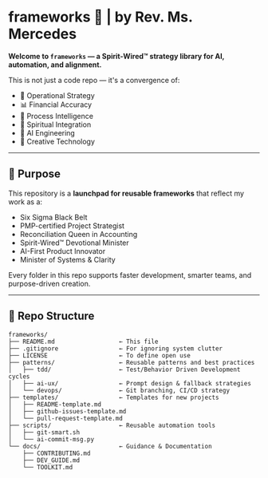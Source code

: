 # frameworks 🧩 | by Rev. Ms. Mercedes

**Welcome to `frameworks` — a Spirit-Wired™ strategy library for AI, automation, and alignment.**

This is not just a code repo — it's a convergence of:
- 💼 Operational Strategy
- 📊 Financial Accuracy
- 🧠 Process Intelligence
- 🙏 Spiritual Integration
- 🤖 AI Engineering
- 🎨 Creative Technology

---

## 🧭 Purpose

This repository is a **launchpad for reusable frameworks** that reflect my work as a:
- Six Sigma Black Belt
- PMP-certified Project Strategist
- Reconciliation Queen in Accounting
- Spirit-Wired™ Devotional Minister
- AI-First Product Innovator
- Minister of Systems & Clarity

Every folder in this repo supports faster development, smarter teams, and purpose-driven creation.

---

## 📂 Repo Structure

```plaintext
frameworks/
├── README.md                  ← This file
├── .gitignore                 ← For ignoring system clutter
├── LICENSE                    ← To define open use
├── patterns/                  ← Reusable patterns and best practices
│   ├── tdd/                   ← Test/Behavior Driven Development cycles
│   ├── ai-ux/                 ← Prompt design & fallback strategies
│   └── devops/                ← Git branching, CI/CD strategy
├── templates/                 ← Templates for new projects
│   ├── README-template.md     
│   ├── github-issues-template.md
│   └── pull-request-template.md
├── scripts/                   ← Reusable automation tools
│   ├── git-smart.sh
│   └── ai-commit-msg.py
└── docs/                      ← Guidance & Documentation
    ├── CONTRIBUTING.md
    ├── DEV_GUIDE.md
    └── TOOLKIT.md

